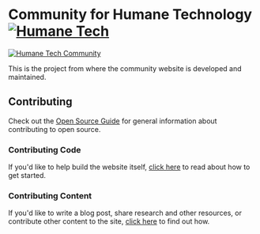 # Community for Humane Technology [![Humane Tech](https://raw.githubusercontent.com/engagingspaces/awesome-humane-tech/master/humane-tech-badge.svg?sanitize=true)](https://github.com/engagingspaces/awesome-humane-tech)

[![Humane Tech Community](https://raw.githubusercontent.com/humanetech-community/humanetech-community-artwork/master/logos/humanetech-community-logo.svg?sanitize=true)](https://humanetech.community)

This is the project from where the community website is developed and maintained.


## Contributing
Check out the [Open Source Guide](https://opensource.guide/) for general information about contributing to open source.

### Contributing Code
If you'd like to help build the website itself, [click here](contributing-code.md) to read about how to get started.

### Contributing Content
If you'd like to write a blog post, share research and other resources, or contribute other content to the site, [click here](contributing-content.md) to find out how.